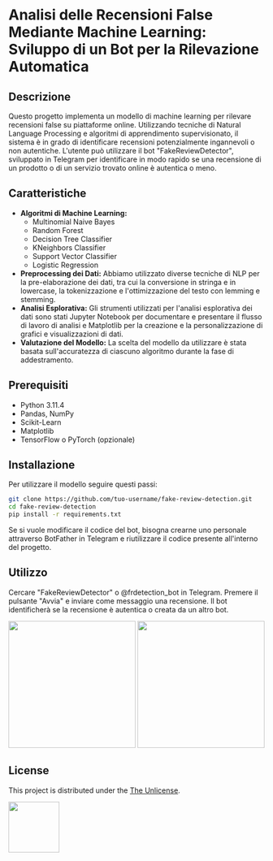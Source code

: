 # Analisi delle Recensioni False Mediante Machine Learning: Sviluppo di un Bot per la Rilevazione Automatica

## Descrizione
Questo progetto implementa un modello di machine learning per rilevare recensioni false su piattaforme online. Utilizzando tecniche di Natural Language Processing e algoritmi di apprendimento supervisionato, il sistema è in grado di identificare recensioni potenzialmente ingannevoli o non autentiche. L'utente può utilizzare il bot "FakeReviewDetector", sviluppato in Telegram per identificare in modo rapido se una recensione di un prodotto o di un servizio trovato online è autentica o meno.

## Caratteristiche
- **Algoritmi di Machine Learning:** 
  - Multinomial Naive Bayes
  - Random Forest
  - Decision Tree Classifier
  - KNeighbors Classifier
  - Support Vector Classifier
  - Logistic Regression
- **Preprocessing dei Dati:**
  Abbiamo utilizzato diverse tecniche di NLP per la pre-elaborazione dei dati, tra cui la conversione in stringa e in lowercase, la tokenizzazione e l'ottimizzazione del testo con lemming e stemming.
- **Analisi Esplorativa:**
  Gli strumenti utilizzati per l'analisi esplorativa dei dati sono stati Jupyter Notebook per documentare e presentare il flusso di lavoro di analisi e Matplotlib per la creazione e la personalizzazione di grafici e visualizzazioni di dati.  
- **Valutazione del Modello:** La scelta del modello da utilizzare è stata basata sull'accuratezza di ciascuno algoritmo durante la fase di addestramento.

## Prerequisiti
- Python 3.11.4
- Pandas, NumPy
- Scikit-Learn
- Matplotlib
- TensorFlow o PyTorch (opzionale)

## Installazione
Per utilizzare il modello seguire questi passi:
```bash
git clone https://github.com/tuo-username/fake-review-detection.git
cd fake-review-detection
pip install -r requirements.txt
```
Se si vuole modificare il codice del bot, bisogna crearne uno personale attraverso BotFather in Telegram e riutilizzare il codice presente all'interno del progetto.

## Utilizzo
Cercare "FakeReviewDetector" o @frdetection_bot in Telegram.
Premere il pulsante "Avvia" e inviare come messaggio una recensione. Il bot identificherà se la recensione è autentica o creata da un altro bot.

<p align='center'> 
    <img width="250" src="https://github.com/DomenicoAnzalone/FakeReviewDetection/assets/81223389/ded699df-1157-482c-8eb3-b4e9dd47a042">
    <img width="250" src="https://github.com/DomenicoAnzalone/FakeReviewDetection/assets/81223389/97ece750-5309-486c-8cd3-557d70d29c02">
</p>



## License
This project is distributed under the [The Unlicense](LICENSE).
<p align='left'> 
    <img width="100" src="https://github.com/DomenicoAnzalone/FakeReviewDetection/assets/81223389/cfc25399-b043-4a7f-8029-79fc1cad2e45">
</p>


